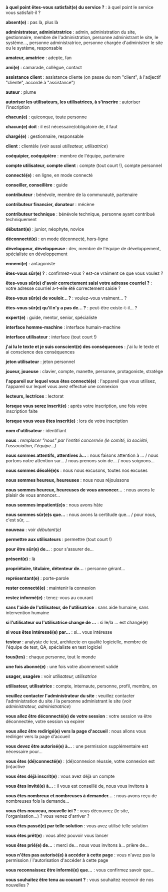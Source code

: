 **à quel point êtes-vous satisfait(e) du service ?** : à quel point le service vous satisfait-il ?

**absent(e)** : pas là, plus là

**administrateur, administratrice** : admin, administration du site, gestionnaire, membre de l'administration, personne administrant le site, le système..., personne administratrice, personne chargée d'administrer le site ou le système, responsable

**amateur, amatrice** : adepte, fan

**ami(e)** : camarade, collègue, contact

**assistance client** : assistance cliente (on passe du nom "client", à l'adjectif "cliente", accordé à "assistance")

**auteur** : plume

**autoriser les utilisateurs, les utilisatrices, à s'inscrire** : autoriser l'inscription

**chacun(e)** : quiconque, toute personne

**chacun(e) doit** : il est nécessaire/obligatoire de, il faut

**chargé(e)** : gestionnaire, responsable

**client** : clientèle (voir aussi *utilisateur, utilisatrice*)

**coéquipier, coéquipière** : membre de l'équipe, partenaire

**compte utilisateur, compte client** : compte (tout court !), compte personnel

**connecté(e)** : en ligne, en mode connecté

**conseiller, conseillère** : guide

**contributeur** : bénévole, membre de la communauté, partenaire

**contributeur financier, donateur** : mécène

**contributeur technique** : bénévole technique, personne ayant contribué techniquement

**débutant(e)** : junior, néophyte, novice

**déconnecté(e)** : en mode déconnecté, hors-ligne

**développeur, développeuse** : dev, membre de l'équipe de développement, spécialiste en développement

**ennemi(e)** : antagoniste

**êtes-vous sûr(e) ?** : confirmez-vous ? est-ce vraiment ce que vous voulez ?

**êtes-vous sûr(e) d'avoir correctement saisi votre adresse courriel ?** : votre adresse courriel a-t-elle été correctement saisie ?

**êtes-vous sûr(e) de vouloir... ?** : voulez-vous vraiment... ?

**êtes-vous sûr(e) qu'il n'y a pas de... ?** : peut-être existe-t-il... ?

**expert(e)** : guide, mentor, senior, spécialiste

**interface homme-machine** : interface humain-machine

**interface utilisateur** : interface (tout court !)

**j'ai lu le texte et je suis conscient(e) des conséquences** : j'ai lu le texte et ai conscience des conséquences

**jeton utilisateur** : jeton personnel

**joueur, joueuse** : clavier, compte, manette, personne, protagoniste, stratège

**l'appareil sur lequel vous êtes connecté(e)** : l'appareil que vous utilisez, l'appareil sur lequel vous avez effectué une connexion

**lecteurs, lectrices** : lectorat

**lorsque vous serez inscrit(e)** : après votre inscription, une fois votre inscription faite

**lorsque vous vous êtes inscrit(e)** : lors de votre inscription

**nom d'utilisateur** : identifiant

**nous** : *remplacer "nous" par l'entité concernée (le comité, la société, l'association, l'équipe...)*

**nous sommes attentifs, attentives à...** : nous faisons attention à ... / nous portons notre attention sur... / nous prenons soin de... / nous soignons...

**nous sommes désolé(e)s** : nous nous excusons, toutes nos excuses

**nous sommes heureux, heureuses** : nous nous réjouissons

**nous sommes heureux, heureuses de vous annoncer...** : nous avons le plaisir de vous annoncer...

**nous sommes impatient(e)s** : nous avons hâte

**nous sommes sûr(e)s que...** : nous avons la certitude que... / pour nous, c'est sûr, ...

**nouveau** : voir *débutant(e)*

**permettre aux utilisateurs** : permettre (tout court !)

**pour être sûr(e) de...** : pour s'assurer de...

**présent(e)** : là

**propriétaire, titulaire, détenteur de...** : personne gérant...

**représentant(e)** : porte-parole

**rester connecté(e)** : maintenir la connexion

**restez informé(e)** : tenez-vous au courant

**sans l'aide de l'utilisateur, de l'utilisatrice** : sans aide humaine, sans intervention humaine

**si l'utilisateur ou l'utilisatrice change de ...** : si le/la ... est changé(e)

**si vous êtes intéressé(e) par...** : si... vous intéresse

**testeur** : analyste de test, architecte en qualité logicielle, membre de l'équipe de test, QA, spécialiste en test logiciel

**tous(tes)** : chaque personne, tout le monde

**une fois abonné(e)** : une fois votre abonnement validé

**usager, usagère** : voir *utilisateur, utilisatrice*

**utilisateur, utilisatrice** : compte, internaute, personne, profil, membre, on

**veuillez contacter l'administrateur du site** : veuillez contacter l'administration du site / la personne administrant le site (voir *administrateur, administratrice*)

**vous allez être déconnecté(e) de votre session** : votre session va être déconnectée, votre session va expirer

**vous allez être redirigé(e) vers la page d'accueil** : nous allons vous rediriger vers la page d'accueil

**vous devez être autorisé(e) à...** : une permission supplémentaire est nécessaire pour...

**vous êtes (dé)connecté(e)** : (dé)connexion réussie, votre connexion est (in)active

**vous êtes déjà inscrit(e)** : vous avez déjà un compte

**vous êtes invité(e) à...** : il vous est conseillé de, nous vous invitons à

**vous êtes nombreux et nombreuses à demander...** : nous avons reçu de nombreuses fois la demande...

**vous êtes nouveau, nouvelle ici ?** : vous découvrez (le site, l'organisation...) ? vous venez d'arriver ?

**vous êtes passé(e) par telle solution** : vous avez utilisé telle solution

**vous êtes prêt(e)** : vous allez pouvoir vous lancer

**vous êtes prié(e) de...** : merci de... nous vous invitons à... prière de...

**vous n'êtes pas autorisé(e) à accéder à cette page** : vous n'avez pas la permission / l'autorisation d'accéder à cette page

**vous reconnaissez être informé(e) que...** : vous confirmez savoir que...

**vous souhaitez être tenu au courant ?** : vous souhaitez recevoir de nos nouvelles ?
